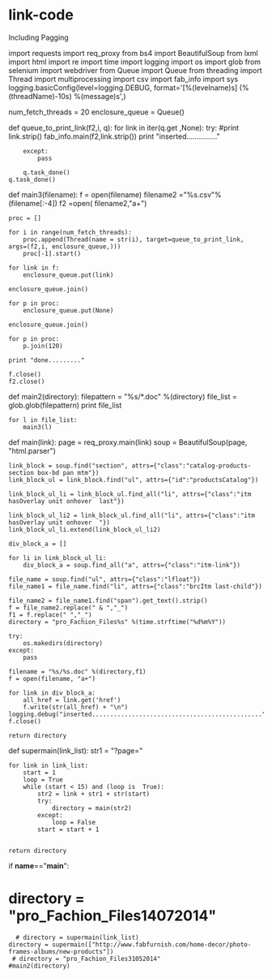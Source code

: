link-code
=========
Including Pagging


import requests
import req_proxy
from bs4 import BeautifulSoup
from lxml import html
import re
import time
import logging
import os
import glob
from selenium import webdriver
from Queue import Queue
from threading import Thread
import multiprocessing
import csv
import fab_info
import sys
logging.basicConfig(level=logging.DEBUG, format='[%(levelname)s] (%(threadName)-10s) %(message)s',)


num_fetch_threads = 20
enclosure_queue = Queue()

def queue_to_print_link(f2,i, q):
    for link in iter(q.get ,None):
        try:
            #print link.strip()
            fab_info.main(f2,link.strip())
            print "inserted..............."

        except:
            pass

        q.task_done()
    q.task_done()

def main3(filename):
    f = open(filename)
    filename2 ="%s.csv"%(filename[:-4])
    f2 =open( filename2,"a+")

    proc = []
    
    for i in range(num_fetch_threads):
        proc.append(Thread(name = str(i), target=queue_to_print_link, args=(f2,i, enclosure_queue,)))       
        proc[-1].start()

    for link in f:
        enclosure_queue.put(link)
   
    enclosure_queue.join()

    for p in proc:
        enclosure_queue.put(None)

    enclosure_queue.join()

    for p in proc:
        p.join(120)

    print "done........."

    f.close() 
    f2.close()   


def main2(directory):
    filepattern = "%s/*.doc" %(directory)
    file_list = glob.glob(filepattern)
    print  file_list

    for l in file_list:
        main3(l)



def main(link):
    page = req_proxy.main(link)
    soup = BeautifulSoup(page, "html.parser")
  
    link_block = soup.find("section", attrs={"class":"catalog-products-section box-bd pan mtm"})
    link_block_ul = link_block.find("ul", attrs={"id":"productsCatalog"})
   
    link_block_ul_li = link_block_ul.find_all("li", attrs={"class":"itm hasOverlay unit onhover  last"})
  
    link_block_ul_li2 = link_block_ul.find_all("li", attrs={"class":"itm hasOverlay unit onhover  "})
    link_block_ul_li.extend(link_block_ul_li2)

    div_block_a = []

    for li in link_block_ul_li:
        div_block_a = soup.find_all("a", attrs={"class":"itm-link"})           

    file_name = soup.find("ul", attrs={"class":"lfloat"})
    file_name1 = file_name.find("li", attrs={"class":"brcItm last-child"})

    file_name2 = file_name1.find("span").get_text().strip()
    f = file_name2.replace(" & ","_")
    f1 = f.replace(" ","_")
    directory = "pro_Fachion_Files%s" %(time.strftime("%d%m%Y"))

    try:
        os.makedirs(directory)
    except:
        pass

    filename = "%s/%s.doc" %(directory,f1)
    f = open(filename, "a+")

    for link in div_block_a:
        all_href = link.get('href')
        f.write(str(all_href) + "\n")
    logging.debug("inserted...............................................")
    f.close()

    return directory
    

  


def supermain(link_list):
    str1 = "?page="

    for link in link_list:
        start = 1
        loop = True
        while (start < 15) and (loop is  True):
            str2 = link + str1 + str(start)
            try:
                directory = main(str2)
            except:
                loop = False
            start = start + 1
        

    return directory



   
if __name__=="__main__":
       
#    directory = "pro_Fachion_Files14072014"
      # directory = supermain(link_list)
    directory = supermain(["http://www.fabfurnish.com/home-decor/photo-frames-albums/new-products"])
     # directory = "pro_Fachion_Files31052014"
    #main2(directory)
